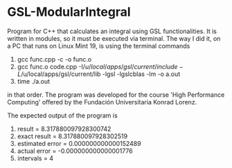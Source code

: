 # GSL-ModularIntegral

Program for C++ that calculates an integral using GSL functionalities. It is written in modules, so it must be executed via terminal. The way I did it, on a PC that runs on Linux Mint 19, is using the terminal commands

  1. gcc func.cpp -c -o func.o
  2. gcc func.o code.cpp -I$/u/local/apps/gsl/current/include -L$/u/local/apps/gsl/current/lib -lgsl -lgslcblas -lm -o a.out
  3. time ./a.out

in that order. The program was developed for the course 'High Performance Computing' offered by the Fundación Universitaria Konrad Lorenz.

The expected output of the program is

  1. result = 8.317880097928300742
  2. exact result = 8.317880097928302519
  3. estimated error = 0.000000000000152489
  4. actual error = -0.000000000000001776
  5. intervals = 4
